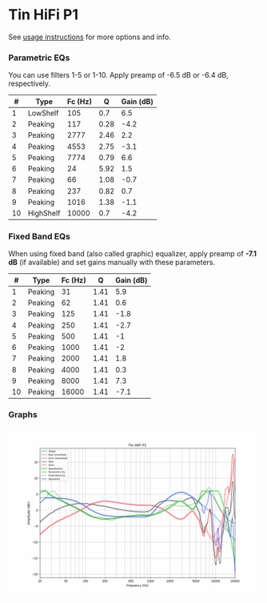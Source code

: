 # Tin HiFi P1
See [usage instructions](https://github.com/jaakkopasanen/AutoEq#usage) for more options and info.

### Parametric EQs
You can use filters 1-5 or 1-10. Apply preamp of -6.5 dB or -6.4 dB, respectively.

|   # | Type      |   Fc (Hz) |    Q |   Gain (dB) |
|-----|-----------|-----------|------|-------------|
|   1 | LowShelf  |       105 | 0.7  |         6.5 |
|   2 | Peaking   |       117 | 0.28 |        -4.2 |
|   3 | Peaking   |      2777 | 2.46 |         2.2 |
|   4 | Peaking   |      4553 | 2.75 |        -3.1 |
|   5 | Peaking   |      7774 | 0.79 |         6.6 |
|   6 | Peaking   |        24 | 5.92 |         1.5 |
|   7 | Peaking   |        66 | 1.08 |        -0.7 |
|   8 | Peaking   |       237 | 0.82 |         0.7 |
|   9 | Peaking   |      1016 | 1.38 |        -1.1 |
|  10 | HighShelf |     10000 | 0.7  |        -4.2 |

### Fixed Band EQs
When using fixed band (also called graphic) equalizer, apply preamp of **-7.1 dB** (if available) and set gains manually with these parameters.

|   # | Type    |   Fc (Hz) |    Q |   Gain (dB) |
|-----|---------|-----------|------|-------------|
|   1 | Peaking |        31 | 1.41 |         5.9 |
|   2 | Peaking |        62 | 1.41 |         0.6 |
|   3 | Peaking |       125 | 1.41 |        -1.8 |
|   4 | Peaking |       250 | 1.41 |        -2.7 |
|   5 | Peaking |       500 | 1.41 |        -1   |
|   6 | Peaking |      1000 | 1.41 |        -2   |
|   7 | Peaking |      2000 | 1.41 |         1.8 |
|   8 | Peaking |      4000 | 1.41 |         0.3 |
|   9 | Peaking |      8000 | 1.41 |         7.3 |
|  10 | Peaking |     16000 | 1.41 |        -7.1 |

### Graphs
![](./Tin%20HiFi%20P1.png)
